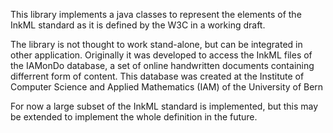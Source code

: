 This library implements a java classes to represent the elements of the InkML standard as it is defined by the W3C in a working draft.

The library is not thought to work stand-alone, but can be integrated in other application. Originally it was developed to access the InkML files of the IAMonDo database, a set of online handwritten documents containing differrent form of content. This database was created at the Institute of Computer Science and Applied Mathematics (IAM) of the University of Bern

For now a large subset of the InkML standard is implemented, but this may be extended to implement the whole definition in the future.